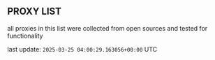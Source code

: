 ## PROXY LIST

all proxies in this list were collected from open sources and tested for functionality

last update: `2025-03-25 04:00:29.163056+00:00` UTC